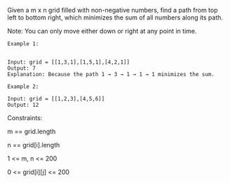 Given a m x n grid filled with non-negative numbers, find a path from top left to bottom right, which minimizes the sum of all numbers along its path.

Note: You can only move either down or right at any point in time.

 
```
Example 1:


Input: grid = [[1,3,1],[1,5,1],[4,2,1]]
Output: 7
Explanation: Because the path 1 → 3 → 1 → 1 → 1 minimizes the sum.
```
```
Example 2:

Input: grid = [[1,2,3],[4,5,6]]
Output: 12
```
Constraints:

m == grid.length

n == grid[i].length

1 <= m, n <= 200

0 <= grid[i][j] <= 200
